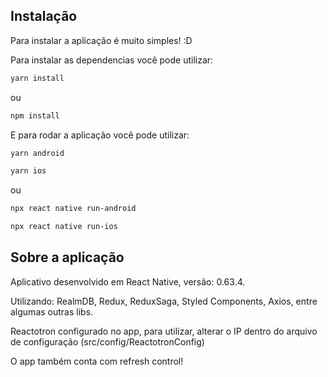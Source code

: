 
## Instalação

Para instalar a aplicação é muito simples! :D

Para instalar as dependencias você pode utilizar:

```sh
yarn install
```

ou

```sh
npm install
```

E para rodar a aplicação você pode utilizar:

```sh
yarn android 
```

```sh
yarn ios 
```

ou 

```sh
npx react native run-android
```

```sh
npx react native run-ios
```


## Sobre a aplicação

Aplicativo desenvolvido em React Native, versão: 0.63.4.

Utilizando: RealmDB, Redux, ReduxSaga, Styled Components, Axios, entre algumas outras libs.

Reactotron configurado no app, para utilizar, alterar o IP dentro do arquivo de configuração (src/config/ReactotronConfig)

O app também conta com refresh control!


